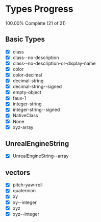 # Types Progress

100.00% Complete (21 of 21)

## Basic Types

-   [x] class
-   [x] class--no-description
-   [x] class--no-description-or-display-name
-   [x] color
-   [x] color-decimal
-   [x] decimal-string
-   [x] decimal-string--signed
-   [x] empty-object
-   [x] faux-1
-   [x] integer-string
-   [x] integer-string--signed
-   [x] NativeClass
-   [x] None
-   [x] xyz-array

## UnrealEngineString

-   [x] UnrealEngineString--array

## vectors

-   [x] pitch-yaw-roll
-   [x] quaternion
-   [x] xy
-   [x] xy--integer
-   [x] xyz
-   [x] xyz--integer
